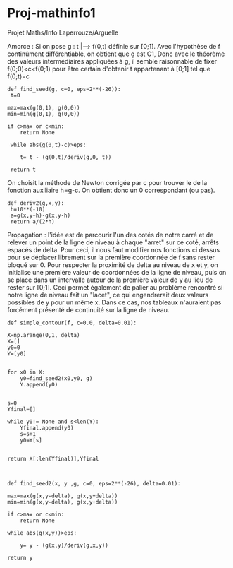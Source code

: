 # Proj-mathinfo1
Projet Maths/Info Laperrouze/Arguelle

Amorce : Si on pose g : t |--> f(0,t) définie sur [0;1]. Avec l'hypothèse de f continûment différentiable, on obtient que g est C1,
 Donc avec le théorème des valeurs intermédiaires appliquées à g, il semble raisonnable de fixer f(0;0)<c<f(0;1) pour être certain d'obtenir t appartenant à [0;1] tel que f(0;t)=c



    def find_seed(g, c=0, eps=2**(-26)):
     t=0
     
    max=max(g(0,1), g(0,0))
    min=min(g(0,1), g(0,0))
    
    if c>max or c<min:
        return None
    
     while abs(g(0,t)-c)>eps:
        
        t= t - (g(0,t)/deriv(g,0, t))
        
     return t
     
 On choisit la méthode de Newton corrigée par c pour trouver le  de la fonction auxiliaire h=g-c. On obtient donc un 0 correspondant (ou pas).     
     
    def deriv2(g,x,y):
     h=10**(-10)
     a=g(x,y+h)-g(x,y-h)
     return a/(2*h)
     
Propagation : l'idée est de parcourir l'un des cotés de notre carré et de relever un point de la ligne de niveau à chaque "arret" sur ce coté, arrêts espacés de delta. Pour ceci, il nous faut modifier nos fonctions ci dessus pour se déplacer librement sur la première coordonnée de f sans rester bloqué sur 0. Pour respecter la proximité de delta au niveau de x et y, on initialise une première valeur de coordonnées de la ligne de niveau, puis on se place dans un intervalle autour de la première valeur de y au lieu de rester sur [0;1]. Ceci permet également de palier au problème rencontré si notre ligne de niveau fait un "lacet", ce qui engendrerait deux valeurs possibles de y pour un même x. Dans ce cas, nos tableaux n'auraient pas forcément présenté de continuité sur la ligne de niveau. 
    

    def simple_contour(f, c=0.0, delta=0.01):
    
    X=np.arange(0,1, delta)
    X=[]
    y0=0
    Y=[y0]
    
    
    for x0 in X:
        y0=find_seed2(x0,y0, g)
        Y.append(y0)
        
    
    s=0
    Yfinal=[]
    
    while y0!= None and s<len(Y):
        Yfinal.append(y0)
        s=s+1
        y0=Y[s]

  
    return X[:len(Yfinal)],Yfinal
    
        
    
    def find_seed2(x, y ,g, c=0, eps=2**(-26), delta=0.01):
    
    max=max(g(x,y-delta), g(x,y+delta))
    min=min(g(x,y-delta), g(x,y+delta))
    
    if c>max or c<min:
        return None
    
    while abs(g(x,y))>eps:
        
        y= y - (g(x,y)/deriv(g,x,y))
        
    return y
